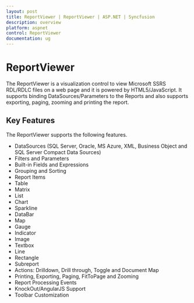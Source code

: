 ```yaml
---
layout: post
title: ReportViewer | ReportViewer | ASP.NET | Syncfusion
description: overview
platform: aspnet
control: ReportViewer
documentation: ug
---
```


# ReportViewer

The ReportViewer is a visualization control to view Microsoft SSRS RDL/RDLC files on a web page and it is powered by HTML5/JavaScript. It supports binding DataSources/Parameters to the Reports and also supports exporting, paging, zooming and printing the report.

## Key Features

The ReportViewer supports the following features.

* DataSources (SQL Server, Oracle, MS Azure, XML, Business Object and SQL Server Compact Data Sources)
* Filters and Parameters
* Built-in Fields and Expressions
* Grouping and Sorting
* Report Items
* Table
* Matrix
* List
* Chart
* Sparkline
* DataBar
* Map
* Gauge
* Indicator
* Image
* Textbox
* Line
* Rectangle
* Subreport
* Actions: Drilldown, Drill through, Toggle and Document Map
* Printing, Exporting, Paging, FitToPage and Zooming
* Report Processing Events
* KnockOut/AngularJS Support
* Toolbar Customization
